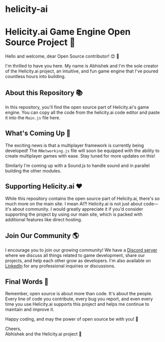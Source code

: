 # helicity-ai

# Helicity.ai Game Engine Open Source Project :rocket:

Hello and welcome, dear Open Source contributor! :blush: :wave:

I'm thrilled to have you here. My name is Abhishek and I'm the sole creator of the Helicity.ai project, an intuitive, and fun game engine that I've poured countless hours into building.

## About this Repository :books:

In this repository, you'll find the open source part of Helicity.ai's game engine. You can copy all the code from the helicity.ai code editor and paste it into the `Main.js` file here.

## What's Coming Up :crystal_ball:

The exciting news is that a multiplayer framework is currently being developed! The `RNetworking.js` file will soon be equipped with the ability to create multiplayer games with ease. Stay tuned for more updates on this!

Similarly I'm coming up with a Sound.js to handle sound and in parallel building the other modules.

## Supporting Helicity.ai :heart:

While this repository contains the open source part of Helicity.ai, there's so much more on the main site. I mean AI?! Helicity.ai is not just about code—it's about community. I would greatly appreciate it if you'd consider supporting the project by using our main site, which is packed with additional features like direct hosting.

## Join Our Community :earth_americas:

I encourage you to join our growing community! We have a [Discord server](https://discord.com/invite/RkH98RgVDr) where we discuss all things related to game development, share our projects, and help each other grow as developers. I'm also available on [LinkedIn](https://www.linkedin.com/in/lilshake/) for any professional inquiries or discussions.

## Final Words :mega:

Remember, open source is about more than code. It's about the people. Every line of code you contribute, every bug you report, and even every time you use Helicity.ai supports this project and helps me continue to maintain and improve it.

Happy coding, and may the power of open source be with you! :dizzy:

Cheers,  
Abhishek and the Helicity.ai project :rocket:

